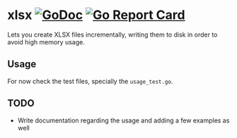 # xlsx [![GoDoc](https://godoc.org/github.com/zignd/xlsx?status.svg)](https://godoc.org/github.com/zignd/xlsx) [![Go Report Card](https://goreportcard.com/badge/github.com/zignd/xlsx)](https://goreportcard.com/report/github.com/zignd/xlsx)     

Lets you create XLSX files incrementally, writing them to disk in order to avoid high memory usage.

## Usage

For now check the test files, specially the `usage_test.go`.

## TODO

- Write documentation regarding the usage and adding a few examples as well

